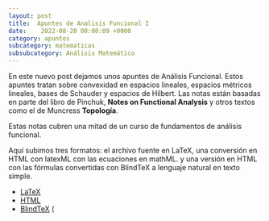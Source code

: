 ```yaml
---
layout: post
title:  Apuntes de Analisis Funcional I
date:    2022-08-20 00:00:09 +0000
category: apuntes
subcategory: matematicas
subsubcategory: Análisis Matemático
---
```

En este nuevo  post dejamos unos apuntes de Análisis Funcional. Estos apuntes tratan sobre convexidad en espacios lineales, espacios métricos lineales, bases de Schauder  y espacios de Hilbert.
 Las notas están basadas en parte del libro de Pinchuk, __Notes on Functional Analysis__ y otros textos como el de Muncress  __Topología__.


Estas notas cubren una mitad de un curso de fundamentos de análisis funcional.

Aquí subimos tres formatos: el archivo fuente en LaTeX, una conversión en HTML con latexML  con las ecuaciones en mathML. y una versión en HTML con las fórmulas convertidas con BlindTeX a lenguaje natural en texto simple.

- [LaTeX](/resources/analisisFuncional1.tex)
- [HTML](/resources/analisisFuncional1.html)
- [BlindTeX](/resources/analisisFuncional1-blt.html)
(